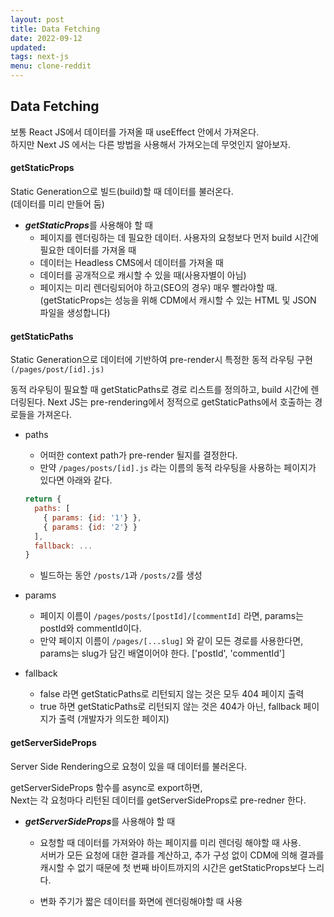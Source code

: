 ```yaml
---
layout: post
title: Data Fetching
date: 2022-09-12
updated: 
tags: next-js
menu: clone-reddit
---
```

## Data Fetching
보통 React JS에서 데이터를 가져올 때 useEffect 안에서 가져온다.   
하지만 Next JS 에서는 다른 방법을 사용해서 가져오는데 무엇인지 알아보자.

#### getStaticProps
Static Generation으로 빌드(build)할 때 데이터를 불러온다.   
(데이터를 미리 만들어 둠)

* ***getStaticProps***를 사용해야 할 때
  * 페이지를 렌더링하는 데 필요한 데이터. 사용자의 요청보다 먼저 build 시간에 필요한 데이터를 가져올 때
  * 데이터는 Headless CMS에서 데이터를 가져올 때
  * 데이터를 공개적으로 캐시할 수 있을 때(사용자별이 아님)
  * 페이지는 미리 렌더링되어야 하고(SEO의 경우) 매우 빨라야할 때.   
   (getStaticProps는 성능을 위해 CDM에서 캐시할 수 있는 HTML 및 JSON 파일을 생성합니다)

#### getStaticPaths
Static Generation으로 데이터에 기반하여 pre-render시 특정한 동적 라우팅 구현   
`(/pages/post/[id].js)`

동적 라우팅이 필요할 때 getStaticPaths로 경로 리스트를 정의하고, build 시간에 렌더링된다.
Next JS는 pre-rendering에서 정적으로 getStaticPaths에서 호출하는 경로들을 가져온다.

* paths
  + 어떠한 context path가 pre-render 될지를 결정한다.
  + 만약 `/pages/posts/[id].js` 라는 이름의 동적 라우팅을 사용하는 페이지가 있다면 아래와 같다.   
  ```javascript
  return {
    paths: [
      { params: {id: '1'} },
      { params: {id: '2'} }
    ],
    fallback: ...
  }
  ```
  + 빌드하는 동안 `/posts/1`과 `/posts/2`를 생성

* params
  + 페이지 이름이 `/pages/posts/[postId]/[commentId]` 라면, params는 postId와 commentId이다.
  + 만약 페이지 이름이 `/pages/[...slug]` 와 같이 모든 경로를 사용한다면, params는 slug가 담긴 배열이어야 한다. ['postId', 'commentId']

* fallback
  + false 라면 getStaticPaths로 리턴되지 않는 것은 모두 404 페이지 출력
  + true 하면 getStaticPaths로 리턴되지 않는 것은 404가 아닌, fallback 페이지가 출력 (개발자가 의도한 페이지)

#### getServerSideProps 
Server Side Rendering으로 요청이 있을 때 데이터를 불러온다.

getServerSideProps 함수를 async로 export하면,   
Next는 각 요청마다 리턴된 데이터를 getServerSideProps로 pre-redner 한다.

* ***getServerSideProps***를 사용해야 할 때
  * 요청할 때 데이터를 가져와야 하는 페이지를 미리 렌더링 해야할 때 사용.   
 서버가 모든 요청에 대한 결과를 계산하고, 추가 구성 없이 CDM에 의해 결과를 캐시할 수 없기 때문에 첫 번째 바이트까지의 시간은
 getStaticProps보다 느리다.

  * 변화 주기가 짧은 데이터를 화면에 렌더링해야할 때 사용